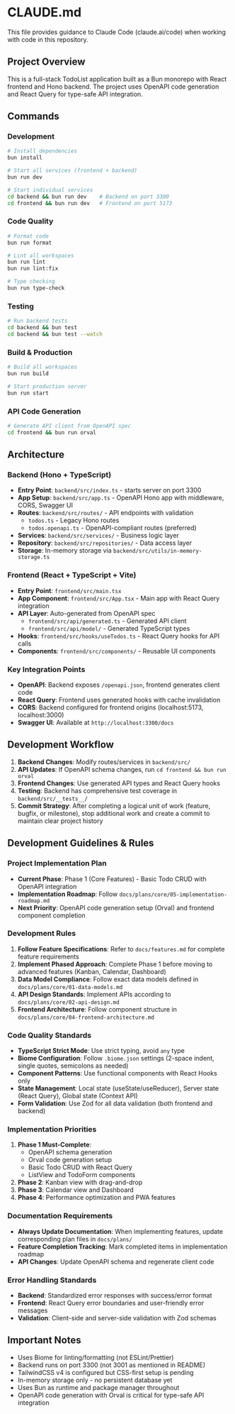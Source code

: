# CLAUDE.md

This file provides guidance to Claude Code (claude.ai/code) when working with code in this repository.

## Project Overview

This is a full-stack TodoList application built as a Bun monorepo with React frontend and Hono backend. The project uses OpenAPI code generation and React Query for type-safe API integration.

## Commands

### Development
```bash
# Install dependencies
bun install

# Start all services (frontend + backend)
bun run dev

# Start individual services
cd backend && bun run dev    # Backend on port 3300
cd frontend && bun run dev   # Frontend on port 5173
```

### Code Quality
```bash
# Format code
bun run format

# Lint all workspaces
bun run lint
bun run lint:fix

# Type checking
bun run type-check
```

### Testing
```bash
# Run backend tests
cd backend && bun test
cd backend && bun test --watch
```

### Build & Production
```bash
# Build all workspaces
bun run build

# Start production server
bun run start
```

### API Code Generation
```bash
# Generate API client from OpenAPI spec
cd frontend && bun run orval
```

## Architecture

### Backend (Hono + TypeScript)
- **Entry Point**: `backend/src/index.ts` - starts server on port 3300
- **App Setup**: `backend/src/app.ts` - OpenAPI Hono app with middleware, CORS, Swagger UI
- **Routes**: `backend/src/routes/` - API endpoints with validation
  - `todos.ts` - Legacy Hono routes
  - `todos.openapi.ts` - OpenAPI-compliant routes (preferred)
- **Services**: `backend/src/services/` - Business logic layer
- **Repository**: `backend/src/repositories/` - Data access layer
- **Storage**: In-memory storage via `backend/src/utils/in-memory-storage.ts`

### Frontend (React + TypeScript + Vite)
- **Entry Point**: `frontend/src/main.tsx`
- **App Component**: `frontend/src/App.tsx` - Main app with React Query integration
- **API Layer**: Auto-generated from OpenAPI spec
  - `frontend/src/api/generated.ts` - Generated API client
  - `frontend/src/api/model/` - Generated TypeScript types
- **Hooks**: `frontend/src/hooks/useTodos.ts` - React Query hooks for API calls
- **Components**: `frontend/src/components/` - Reusable UI components

### Key Integration Points
- **OpenAPI**: Backend exposes `/openapi.json`, frontend generates client code
- **React Query**: Frontend uses generated hooks with cache invalidation
- **CORS**: Backend configured for frontend origins (localhost:5173, localhost:3000)
- **Swagger UI**: Available at `http://localhost:3300/docs`

## Development Workflow

1. **Backend Changes**: Modify routes/services in `backend/src/`
2. **API Updates**: If OpenAPI schema changes, run `cd frontend && bun run orval`
3. **Frontend Changes**: Use generated API types and React Query hooks
4. **Testing**: Backend has comprehensive test coverage in `backend/src/__tests__/`
5. **Commit Strategy**: After completing a logical unit of work (feature, bugfix, or milestone), stop additional work and create a commit to maintain clear project history

## Development Guidelines & Rules

### Project Implementation Plan
- **Current Phase**: Phase 1 (Core Features) - Basic Todo CRUD with OpenAPI integration
- **Implementation Roadmap**: Follow `docs/plans/core/05-implementation-roadmap.md`
- **Next Priority**: OpenAPI code generation setup (Orval) and frontend component completion

### Development Rules
1. **Follow Feature Specifications**: Refer to `docs/features.md` for complete feature requirements
2. **Implement Phased Approach**: Complete Phase 1 before moving to advanced features (Kanban, Calendar, Dashboard)
3. **Data Model Compliance**: Follow exact data models defined in `docs/plans/core/01-data-models.md`
4. **API Design Standards**: Implement APIs according to `docs/plans/core/02-api-design.md`
5. **Frontend Architecture**: Follow component structure in `docs/plans/core/04-frontend-architecture.md`

### Code Quality Standards
- **TypeScript Strict Mode**: Use strict typing, avoid `any` type
- **Biome Configuration**: Follow `.biome.json` settings (2-space indent, single quotes, semicolons as needed)
- **Component Patterns**: Use functional components with React Hooks only
- **State Management**: Local state (useState/useReducer), Server state (React Query), Global state (Context API)
- **Form Validation**: Use Zod for all data validation (both frontend and backend)

### Implementation Priorities
1. **Phase 1 Must-Complete**: 
   - OpenAPI schema generation
   - Orval code generation setup
   - Basic Todo CRUD with React Query
   - ListView and TodoForm components
2. **Phase 2**: Kanban view with drag-and-drop
3. **Phase 3**: Calendar view and Dashboard
4. **Phase 4**: Performance optimization and PWA features

### Documentation Requirements
- **Always Update Documentation**: When implementing features, update corresponding plan files in `docs/plans/`
- **Feature Completion Tracking**: Mark completed items in implementation roadmap
- **API Changes**: Update OpenAPI schema and regenerate client code

### Error Handling Standards
- **Backend**: Standardized error responses with success/error format
- **Frontend**: React Query error boundaries and user-friendly error messages
- **Validation**: Client-side and server-side validation with Zod schemas

## Important Notes

- Uses Biome for linting/formatting (not ESLint/Prettier)
- Backend runs on port 3300 (not 3001 as mentioned in README)
- TailwindCSS v4 is configured but CSS-first setup is pending
- In-memory storage only - no persistent database yet
- Uses Bun as runtime and package manager throughout
- OpenAPI code generation with Orval is critical for type-safe API integration